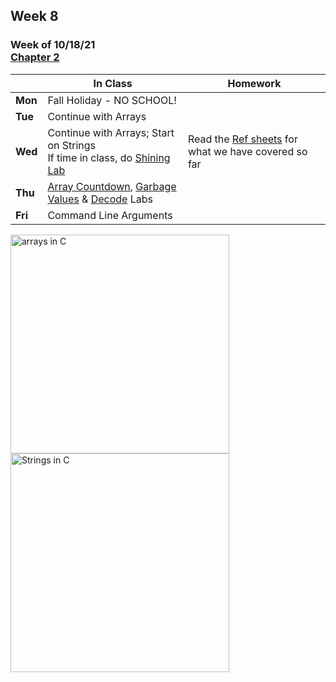 ## Week 8

### Week of 10/18/21<br>[Chapter 2](/apcsp/curriculum/2)

  |       |In Class               |Homework   |
  |-------|---------              |---------  |
  |**Mon**|Fall Holiday - NO SCHOOL! |
  |**Tue**|Continue with Arrays | |
  |**Wed**|Continue with Arrays; Start on Strings<br>If time in class, do [Shining Lab](https://lab.cs50.io/candib80/cs50labs/c/shining/) |Read the [Ref sheets](\apcsp\assets\pdfs\ch2_ref_sheets.pdf) for what we have covered so far |
  |**Thu**|[Array Countdown](https://lab.cs50.io/candib80/cs50labs/c/arrayCountdown/),  [Garbage Values](https://lab.cs50.io/candib80/cs50labs/c/garbage/) & [Decode](https://lab.cs50.io/candib80/cs50labs/c/decode/) Labs| |
  |**Fri**|Command Line Arguments | |


<meta http-equiv="refresh" content="300"/>

<!-- <img src="https://miro.medium.com/max/2544/1*yiyfZodqXNwMouC0-B0Wlg.png" alt="big o graph" height="350"> -->
<img src="https://media.geeksforgeeks.org/wp-content/cdn-uploads/Array-Declaration-In-C.png" alt="arrays in C" height="350">
<img src="https://media.geeksforgeeks.org/wp-content/cdn-uploads/20201209135923/String-in-C.png" alt="Strings in C" height="350">

